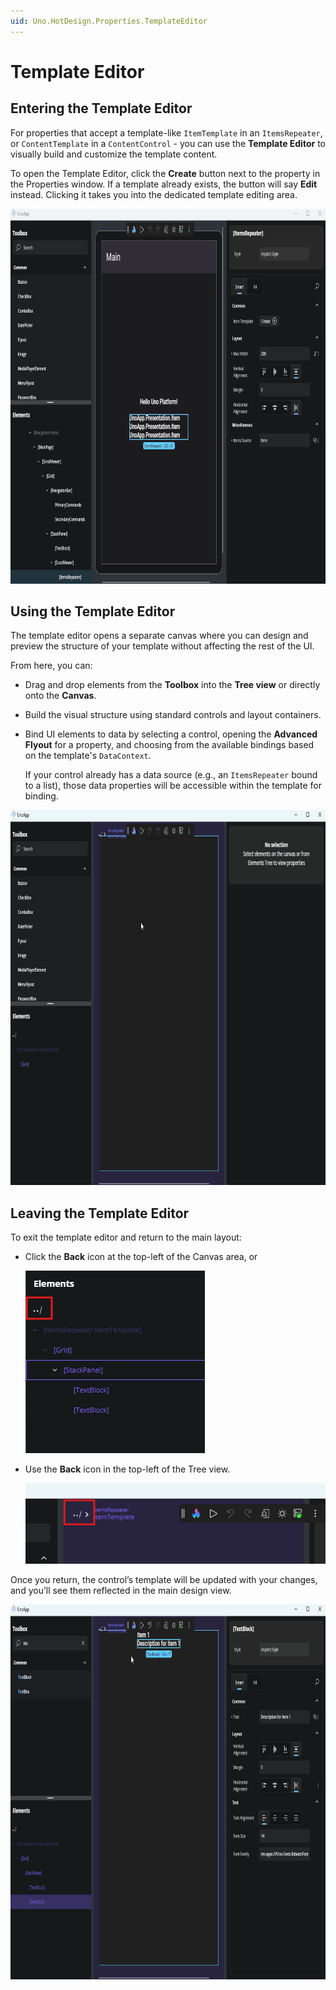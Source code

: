 ```yaml
---
uid: Uno.HotDesign.Properties.TemplateEditor
---
```


# Template Editor

## Entering the Template Editor

For properties that accept a template-like `ItemTemplate` in an `ItemsRepeater`, or `ContentTemplate` in a `ContentControl` - you can use the **Template Editor** to visually build and customize the template content.

To open the Template Editor, click the **Create** button next to the property in the Properties window. If a template already exists, the button will say **Edit** instead. Clicking it takes you into the dedicated template editing area.

<img src="Assets/core-tools/media/properties-enter-template-editor.gif" height="600" alt="GIF showing how to enter the Template Editor" />

## Using the Template Editor

The template editor opens a separate canvas where you can design and preview the structure of your template without affecting the rest of the UI.

From here, you can:

- Drag and drop elements from the **Toolbox** into the **Tree view** or directly onto the **Canvas**.
- Build the visual structure using standard controls and layout containers.
- Bind UI elements to data by selecting a control, opening the **Advanced Flyout** for a property, and choosing from the available bindings based on the template's `DataContext`.

  If your control already has a data source (e.g., an `ItemsRepeater` bound to a list), those data properties will be accessible within the template for binding.

<img src="Assets/core-tools/media/properties-using-template-editor.gif" height="600" alt="GIF showing how to use the Template Editor" />

## Leaving the Template Editor

To exit the template editor and return to the main layout:

- Click the **Back** icon at the top-left of the Canvas area, or

  ![Leave Template Editor through Canvas](Assets/core-tools/properties-leave-template-editor-window.png)

- Use the **Back** icon in the top-left of the Tree view.

  ![Leave Template Editor through Tree](Assets/core-tools/properties-leave-template-editor-tree.png)

Once you return, the control’s template will be updated with your changes, and you’ll see them reflected in the main design view.

<img src="Assets/core-tools/media/properties-leaving-template-editor.gif" height="600" alt="GIF showing how to leave the Template Editor" />
